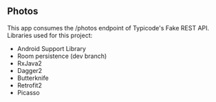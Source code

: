 ## Photos
This app consumes the /photos endpoint of Typicode's Fake REST API. Libraries used for this project:
 - Android Support Library
 - Room persistence (dev branch)
 - RxJava2
 - Dagger2
 - Butterknife
 - Retrofit2
 - Picasso
 
